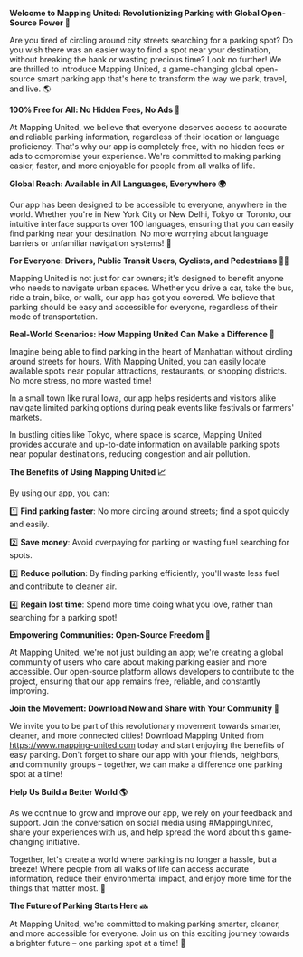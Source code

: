 **Welcome to Mapping United: Revolutionizing Parking with Global Open-Source Power 🚀**

Are you tired of circling around city streets searching for a parking spot? Do you wish there was an easier way to find a spot near your destination, without breaking the bank or wasting precious time? Look no further! We are thrilled to introduce Mapping United, a game-changing global open-source smart parking app that's here to transform the way we park, travel, and live. 🌎

**100% Free for All: No Hidden Fees, No Ads 🚫**

At Mapping United, we believe that everyone deserves access to accurate and reliable parking information, regardless of their location or language proficiency. That's why our app is completely free, with no hidden fees or ads to compromise your experience. We're committed to making parking easier, faster, and more enjoyable for people from all walks of life.

**Global Reach: Available in All Languages, Everywhere 🌍**

Our app has been designed to be accessible to everyone, anywhere in the world. Whether you're in New York City or New Delhi, Tokyo or Toronto, our intuitive interface supports over 100 languages, ensuring that you can easily find parking near your destination. No more worrying about language barriers or unfamiliar navigation systems! 🌟

**For Everyone: Drivers, Public Transit Users, Cyclists, and Pedestrians 🚴‍♀️**

Mapping United is not just for car owners; it's designed to benefit anyone who needs to navigate urban spaces. Whether you drive a car, take the bus, ride a train, bike, or walk, our app has got you covered. We believe that parking should be easy and accessible for everyone, regardless of their mode of transportation.

**Real-World Scenarios: How Mapping United Can Make a Difference 🌟**

Imagine being able to find parking in the heart of Manhattan without circling around streets for hours. With Mapping United, you can easily locate available spots near popular attractions, restaurants, or shopping districts. No more stress, no more wasted time!

In a small town like rural Iowa, our app helps residents and visitors alike navigate limited parking options during peak events like festivals or farmers' markets.

In bustling cities like Tokyo, where space is scarce, Mapping United provides accurate and up-to-date information on available parking spots near popular destinations, reducing congestion and air pollution.

**The Benefits of Using Mapping United 📈**

By using our app, you can:

1️⃣ **Find parking faster**: No more circling around streets; find a spot quickly and easily.

2️⃣ **Save money**: Avoid overpaying for parking or wasting fuel searching for spots.

3️⃣ **Reduce pollution**: By finding parking efficiently, you'll waste less fuel and contribute to cleaner air.

4️⃣ **Regain lost time**: Spend more time doing what you love, rather than searching for a parking spot!

**Empowering Communities: Open-Source Freedom 🌟**

At Mapping United, we're not just building an app; we're creating a global community of users who care about making parking easier and more accessible. Our open-source platform allows developers to contribute to the project, ensuring that our app remains free, reliable, and constantly improving.

**Join the Movement: Download Now and Share with Your Community 🚀**

We invite you to be part of this revolutionary movement towards smarter, cleaner, and more connected cities! Download Mapping United from https://www.mapping-united.com today and start enjoying the benefits of easy parking. Don't forget to share our app with your friends, neighbors, and community groups – together, we can make a difference one parking spot at a time!

**Help Us Build a Better World 🌎**

As we continue to grow and improve our app, we rely on your feedback and support. Join the conversation on social media using #MappingUnited, share your experiences with us, and help spread the word about this game-changing initiative.

Together, let's create a world where parking is no longer a hassle, but a breeze! Where people from all walks of life can access accurate information, reduce their environmental impact, and enjoy more time for the things that matter most. 🌟

**The Future of Parking Starts Here 🔜**

At Mapping United, we're committed to making parking smarter, cleaner, and more accessible for everyone. Join us on this exciting journey towards a brighter future – one parking spot at a time! 💪